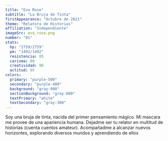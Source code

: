 ```yaml
---
title: "Eva Rose"
subtitle: "La Bruja de Tinta"
firstAppearance: "Octubre de 2021"
theme: "Relatora de Historias"
affiliation: "Independiente"
imageSrc: eva_rose.png
number: "01"
stats:
  hp: "2759/2759"
  pm: "1492/1492"
  resistencia: 85
  carisma: 80
  creatividad: 90
  actitud: 95
colors:
  primary: "purple-500"
  secondary: "purple-400"
  background: "gray-900"
  sectionBackground: "gray-800"
  textPrimary: "white"
  textSecondary: "gray-300"
---
```

Soy una bruja de tinta, nacida del primer pensamiento mágico.
Mi mascara me provee de una apariencia humana.
Dejadme ser tu relator en multitud de historias (cuenta cuentos amateur).
Acompañadme a alcanzar nuevos horizontes, explorando diversos mundos y
aprendiendo de ellos
